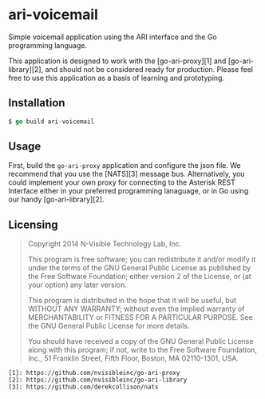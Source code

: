 ari-voicemail
=============
Simple voicemail application using the ARI interface and the Go programming
language.

This application is designed to work with the [go-ari-proxy][1] and
[go-ari-library][2], and should not be considered ready for production. Please
feel free to use this application as a basis of learning and prototyping.

Installation
------------
```go
$ go build ari-voicemail
```

Usage
-----
First, build the `go-ari-proxy` application and configure the json file. We
recommend that you use the [NATS][3] message bus. Alternatively, you could
implement your own proxy for connecting to the Asterisk REST Interface either
in your preferred programming lanaguage, or in Go using our handy
[go-ari-library][2].

Licensing
---------
> Copyright 2014 N-Visible Technology Lab, Inc.
> 
> This program is free software; you can redistribute it and/or
> modify it under the terms of the GNU General Public License
> as published by the Free Software Foundation; either version 2
> of the License, or (at your option) any later version.
> 
> This program is distributed in the hope that it will be useful,
> but WITHOUT ANY WARRANTY; without even the implied warranty of
> MERCHANTABILITY or FITNESS FOR A PARTICULAR PURPOSE.  See the
> GNU General Public License for more details.
> 
> You should have received a copy of the GNU General Public License
> along with this program; if not, write to the Free Software
> Foundation, Inc., 51 Franklin Street, Fifth Floor, Boston, MA  02110-1301, USA.

	[1]: https://github.com/nvisibleinc/go-ari-proxy
	[2]: https://github.com/nvisibleinc/go-ari-library
	[3]: https://github.com/derekcollison/nats